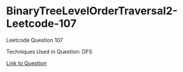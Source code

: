 # BinaryTreeLevelOrderTraversal2-Leetcode-107

Leetcode Question 107

Techniques Used in Question:
DFS

[Link to Question](https://leetcode.com/problems/binary-tree-level-order-traversal-ii/)
